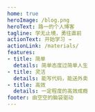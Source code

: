 ```yaml
---
home: true
heroImage: /blog.png
heroText: 路一的个人博客
tagline: 学无止境，勇往直前
actionText: 开始学习 →
actionLink: /materials/
features:
- title: 简单
  details: 简单态度过简单人生
- title: 灵活
  details: 能写代码，能送外卖
- title: 高效
  details: 一定程度的高效成瘾
footer: 由空空的脑袋驱动
---
```

